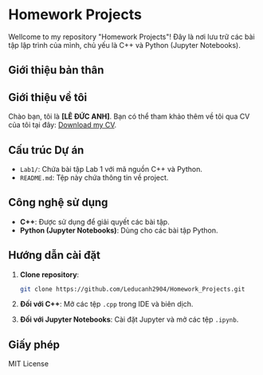 # Homework Projects

Wellcome to my repository "Homework Projects"! Đây là nơi lưu trữ các bài tập lập trình của mình, chủ yếu là C++ và Python (Jupyter Notebooks).
## Giới thiệu bản thân

## Giới thiệu về tôi

Chào bạn, tôi là **[LÊ ĐỨC ANH]**. Bạn có thể tham khảo thêm về tôi qua CV của tôi tại đây: [Download my CV](CV_K22_SGU_LEDUCANH.pdf).

## Cấu trúc Dự án

- `Lab1/`: Chứa bài tập Lab 1 với mã nguồn C++ và Python.
- `README.md`: Tệp này chứa thông tin về project.

## Công nghệ sử dụng

- **C++**: Được sử dụng để giải quyết các bài tập.
- **Python (Jupyter Notebooks)**: Dùng cho các bài tập Python.

## Hướng dẫn cài đặt

1. **Clone repository**:
    ```bash
    git clone https://github.com/Leducanh2904/Homework_Projects.git
    ```

2. **Đối với C++**: Mở các tệp `.cpp` trong IDE và biên dịch.

3. **Đối với Jupyter Notebooks**: Cài đặt Jupyter và mở các tệp `.ipynb`.

## Giấy phép

MIT License


